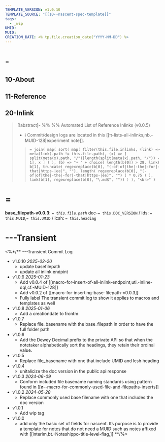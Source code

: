 ```yaml
---
TEMPLATE_VERSION: v1.0.10
TEMPLATE_SOURCE: "[[10--nascent-spec-template]]"
tags:
  - _wip
UMID: 
MUID: 
CREATION_DATE: <% tp.file.creation_date("YYYY-MM-DD") %>
---
```


# -

## 10-About

## 11-Reference

## 20-Inlink

> [!abstract]- %%  %% Automated List of Reference Inlinks (v0.0.5)
> * ℹ Commit/design logs are located in this [[π-lists-all-inlinks,nb.-MUID-128|experiment note]]. 
> >`= join( map( sort( map( filter(this.file.inlinks, (link) => meta(link).path != this.file.path), (x) => [ split(meta(x).path, "/")[length(split(meta(x).path, "/")) - 1], x ] ) ), (b) => "• " + choice( length(b[0]) > 28, link( b[1], truncate( regexreplace(b[0], "(-of|of|the|-the|-for|-that|https-|ee)", ""), length( regexreplace(b[0], "(-of|of|the|-the|-for|-that|https-|ee)", "") ) * 0.75 ) ), link(b[1], regexreplace(b[0], "\.md$", "")) ) ), "<br>" )`


# =

**base_filepath-v0.0.3**: *`= this.file.path`* doc-`= this.DOC_VERSION` / ids: `= this.MUID`,`= this.UMID` / lcsh: `= this.heading`




# ---Transient

<%*/** ---Transient Commit Log
* v1.0.10 *2025-02-20*
	* update basefilepath
	* update all inlink endpint
* v1.0.9 *2025-01-23*
	* Add v0.0.4 of [[macro-for-insert-of-all-inlink-endpoint,uti.-inline-dql,cf.-MUID-128]]
	* Add v0.0.2 of [[macro-for-inserting-base-filepath-v0.0.3]]
	* Fully label The transient commit log to show it applies to macros and templates as well
* v1.0.8 *2025-01-06*
	* Add a creationdate to frontm
* v1.0.7
	* Replace file_basename with the base_filepath in order to have the full folder path
* v1.0.6
	* Add the Dewey Decimal prefix to the private API so that when the notetaker alphabetically sort the headings, they retain their ordinal value. 
* v1.0.5
	* Replace file_basename with one that include UMID and lcsh heading
* v1.0.4
  * unitalicize the doc version in the public api response
* v1.0.3 *2024-06-09*
  * Conform included file basename naming standards using pattern found in [[ø--macro-for-commonly-used-file-and-filepaths-inserts]]
* v1.0.2 *2024-05-28*
  * Replace commonly used base filename with one that includes the doc version
* v1.0.1
  * Add wip tag
* v1.0.0
  * add only the basic set of fields for nascent. Its purpose is to provide a template for notes that do not need a MUID such as notes affixed with [[interim,bt.-Noteshippo-title-level-flag,]]
**/%>